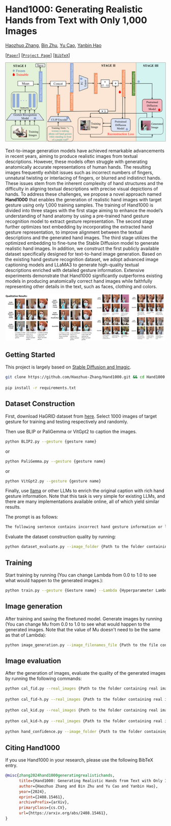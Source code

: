 # Hand1000: Generating Realistic Hands from Text with Only 1,000 Images

[Haozhuo Zhang](https://haozhuo-zhang.github.io/), [Bin Zhu](https://binzhubz.github.io/), [Yu Cao](https://haozhuo-zhang.github.io/Hand1000-project-page/), [Yanbin Hao](https://haoyanbin918.github.io/)

[[`Paper`](https://arxiv.org/abs/2408.15461)] [[`Project Page`](https://haozhuo-zhang.github.io/Hand1000-project-page/)] [[`BibTeX`](#citing-hand1000)]

![Hand1000 architecture](imgs/training.png?raw=true)

Text-to-image generation models have achieved remarkable advancements in recent years, aiming to produce realistic images from textual descriptions. However, these models often struggle with generating anatomically accurate representations of human hands. The resulting images frequently exhibit issues such as incorrect numbers of fingers, unnatural twisting or interlacing of fingers, or blurred and indistinct hands. These issues stem from the inherent complexity of hand structures and the difficulty in aligning textual descriptions with precise visual depictions of hands. To address these challenges, we propose a novel approach named **Hand1000** that enables the generation of realistic hand images with target gesture using only 1,000 training samples. The training of Hand1000 is divided into three stages with the first stage aiming to enhance the model’s understanding of hand anatomy by using a pre-trained hand gesture recognition model to extract gesture representation. The second stage further optimizes text embedding by incorporating the extracted hand gesture representation, to improve alignment between the textual descriptions and the generated hand images. The third stage utilizes the optimized embedding to fine-tune the Stable Diffusion model to generate realistic hand images. In addition, we construct the first publicly available dataset specifically designed for text-to-hand image generation. Based on the existing hand gesture recognition dataset, we adopt advanced image captioning models and LLaMA3 to generate high-quality textual descriptions enriched with detailed gesture information. Extensive experiments demonstrate that Hand1000 significantly outperforms existing models in producing anatomically correct hand images while faithfully representing other details in the text, such as faces, clothing and colors.

![Results](imgs/results.jpg?raw=true)

## Getting Started

This project is largely based on [Stable Diffusion and Imagic](https://github.com/justinpinkney/stable-diffusion/blob/main/notebooks/imagic.ipynb).

```bash
git clone https://github.com/Haozhuo-Zhang/Hand1000.git && cd Hand1000

pip install -r requirements.txt
```

## Dataset Construction

First, download HaGRID dataset from [here](https://github.com/hukenovs/hagrid). Select 1000 images of target gesture for training and testing respectively and randomly.

Then use BLIP or PaliGemma or VitGpt2 to caption the images.

```bash
python BLIP2.py --gesture {gesture name}
```

or

```bash
python PaliGemma.py --gesture {gesture name}
```

or

```bash
python VitGpt2.py --gesture {gesture name}
```

Finally, use [llama](https://www.llama.com/) or other LLMs to enrich the original caption with rich hand gesture information. Note that this task is very simple for existing LLMs, and there are many implementations available online, all of which yield similar results. 

The prompt is as follows:

```bash
The following sentence contains incorrect hand gesture information or lacks hand gesture information. If it contains incorrect hand gesture information, modify it to 'making phone call hand gesture.' If it lacks hand gesture information, append 'making phone call hand gesture' to the end of the sentence. The original sentence is: 'a girl in a green shirt and glasses giving the peace sign.' The final sentence must include 'making phone call hand gesture' exactly as it is. Provide the modified sentence directly and independently.
```

Evaluate the dataset construction quality by running:
```bash
python dataset_evaluate.py --image_folder {Path to the folder containing images} --image_filenames_path {Path to the file containing image filenames} --captions_path {Path to the file containing captions}
```

## Training

Start training by running (You can change Lambda from 0.0 to 1.0 to see what would happen to the generated images.):

```bash
python train.py --gesture {Gesture name} --Lambda {Hyperparameter Lambda}
```

## Image generation

After training and saving the finetuned model. Generate images by running (You can change Mu from 0.0 to 1.0 to see what would happen to the generated images. Note that the value of Mu doesn't need to be the same as that of Lambda):

```bash
python image_generation.py --image_filenames_file {Path to the file containing image filenames} --prompts_file {Path to the file containing prompts} --feature_npy_path {Path to the npy file containing gesture features} --ckpt {Path to the finetuned model} --img_save_path {Path to save the images} --mu {hyperparameter mu}
```

## Image evaluation

After the generation of images, evaluate the quality of the generated images by running the following commands:

```bash
python cal_fid.py --real_images {Path to the folder containing real images} --fake_images {Path to the folder containing generated images}

python cal_fid-h.py --real_images {Path to the folder containing real images} --fake_images {Path to the folder containing generated images}

python cal_kid.py --real_images {Path to the folder containing real images} --fake_images {Path to the folder containing generated images}

python cal_kid-h.py --real_images {Path to the folder containing real images} --fake_images {Path to the folder containing generated images}

python hand_confidence.py --image_folder {Path to the folder containing generated images}
```

## Citing Hand1000

If you use Hand1000 in your research, please use the following BibTeX entry.

```bibtex
@misc{zhang2024hand1000generatingrealistichands,
      title={Hand1000: Generating Realistic Hands from Text with Only 1,000 Images}, 
      author={Haozhuo Zhang and Bin Zhu and Yu Cao and Yanbin Hao},
      year={2024},
      eprint={2408.15461},
      archivePrefix={arXiv},
      primaryClass={cs.CV},
      url={https://arxiv.org/abs/2408.15461}, 
}
```
